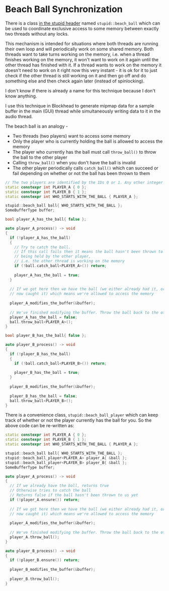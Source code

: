 # Beach Ball Synchronization
There is a class [in the stupid header](include/stupid/stupid.hpp) named `stupid::beach_ball` which can be used to coordinate exclusive access to some memory between exactly two threads without any locks.

This mechanism is intended for situations where both threads are running their own loop and will periodically work on some shared memory. Both threads want to take turns working on the memory, i.e. when a thread finishes working on the memory, it won't want to work on it again until the other thread has finished with it. If a thread wants to work on the memory it doesn't need to work on it right now this very instant - it is ok for it to just check if the other thread is still working on it and then go off and do something else and then check again later (instead of spinlocking).

I don't know if there is already a name for this technique because I don't know anything.

I use this technique in Blockhead to generate mipmap data for a sample buffer in the main (GUI) thread while simultaneously writing data to it in the audio thread.

The beach ball is an analogy -
 - Two threads (two players) want to access some memory
 - Only the player who is currently holding the ball is allowed to access the memory
 - The player who currently has the ball must call `throw_ball()` to throw the ball to the other player
 - Calling `throw_ball()` when you don't have the ball is invalid
 - The other player periodically calls `catch_ball()` which can succeed or fail depending on whether or not the ball has been thrown to them

```c++
// The two players are identified by the IDs 0 or 1. Any other integer is invalid
static constexpr int PLAYER_A { 0 };
static constexpr int PLAYER_B { 1 };
static constexpr int WHO_STARTS_WITH_THE_BALL { PLAYER_A };

stupid::beach_ball ball{ WHO_STARTS_WITH_THE_BALL };
SomeBufferType buffer;
```
```c++
bool player_A_has_the_ball{ false };

auto player_A_process() -> void
{
  if (!player_A_has_the_ball)
  {
    // Try to catch the ball.
    // If this call fails then it means the ball hasn't been thrown to us and is
    // being held by the other player,
    // i.e. the other thread is working on the memory
    if (!ball.catch_ball<PLAYER_A>()) return;
    
    player_A_has_the_ball = true;
  }
  
  // If we got here then we have the ball (we either already had it, or we just
  // now caught it) which means we're allowed to access the memory
  
  player_A_modifies_the_buffer(&buffer);
  
  // We've finished modifying the buffer. Throw the ball back to the other player
  player_A_has_the_ball = false;
  ball.throw_ball<PLAYER_A>();
}
```
```c++
bool player_B_has_the_ball{ false };

auto player_B_process() -> void
{
  if (!player_B_has_the_ball)
  {
    if (!ball.catch_ball<PLAYER_B>()) return;
    
    player_B_has_the_ball = true;
  }
  
  player_B_modifies_the_buffer(&buffer);
  
  player_B_has_the_ball = false;
  ball.throw_ball<PLAYER_B>();
}
```
There is a convenience class, `stupid::beach_ball_player` which can keep track of whether or not the player currently has the ball for you. So the above code can be re-written as:
```c++
static constexpr int PLAYER_A { 0 };
static constexpr int PLAYER_B { 1 };
static constexpr int WHO_STARTS_WITH_THE_BALL { PLAYER_A };

stupid::beach_ball ball{ WHO_STARTS_WITH_THE_BALL };
stupid::beach_ball_player<PLAYER_A> player_A{ &ball };
stupid::beach_ball_player<PLAYER_B> player_B{ &ball };
SomeBufferType buffer;
```
```c++
auto player_A_process() -> void
{
  // If we already have the ball, returns true
  // Otherwise tries to catch the ball
  // Returns false if the ball hasn't been thrown to us yet
  if (!player_A.ensure()) return;
  
  // If we got here then we have the ball (we either already had it, or we just
  // now caught it) which means we're allowed to access the memory
  
  player_A_modifies_the_buffer(&buffer);
  
  // We've finished modifying the buffer. Throw the ball back to the other player
  player_A.throw_ball();
}
```
```c++
auto player_B_process() -> void
{
  if (!player_B.ensure()) return;
  
  player_B_modifies_the_buffer(&buffer);
  
  player_B.throw_ball();
}
```
